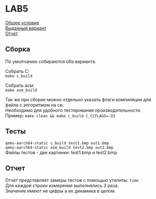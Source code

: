 # LAB5

[Общее условие](lab5.pdf) \
[Выданный вариант](var25.pdf) \
[Отчет](final.pdf)


## Сборка
По умолчанию собираются оба варианта.

Собрать С: \
`make c_build`

Собрать асм: \
`make asm_build`

Так же при сборке можно отдельно указать флаги компиляции для файла с алгоритмом на си. \
Необходимо для удобного тестирования производительности. \
Пример:
`make clean && make c_build C_CCFLAGS=-O3`


## Тесты
`qemu-aarch64-static c_build test1.bmp out1.bmp` \
`qemu-aarch64-static asm_build test2.bmp out2.bmp` \
Файлы тестов - две картинки: test1.bmp и test2.bmp


## Отчет
Отчет представляет замеры тестов с помощью утилиты. `time` \
Для каждой строки измерения выполнялись 3 раза. \
Значение имеют не цифры а их динамика в целом.
